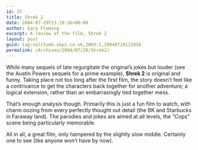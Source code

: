 ```yaml
---
id: 37
title: Shrek 2
date: 2004-07-29T13:10:16+00:00
author: Gary Fleming
excerpt: A review of the film, Shrek 2
layout: post
guid: tag:solitude.vkps.co.uk,2003:1,20040729131016
permalink: /Archives/2004/07/29/Shrek2/
---
```

While many sequels of late regurgitate the original&#8217;s jokes but louder (see the Austin Powers sequels for a prime example), **Shrek 2** is original and funny. Taking place not too long after the first film, the story doesn&#8217;t feel like a contrivance to get the characters back together for another adventure; a logical extension, rather than an embarrasingly tied together mess.

That&#8217;s enough analysis though. Primarily this is just a fun film to watch, with charm oozing from every perfectly thought out detail (the BK and Starbucks in Faraway land). The parodies and jokes are aimed at all levels, the &#8220;Cops&#8221; scene being particularly memorable.

All in all, a great film, only hampered by the slightly slow middle. Certainly one to see (like anyone won&#8217;t have by now).